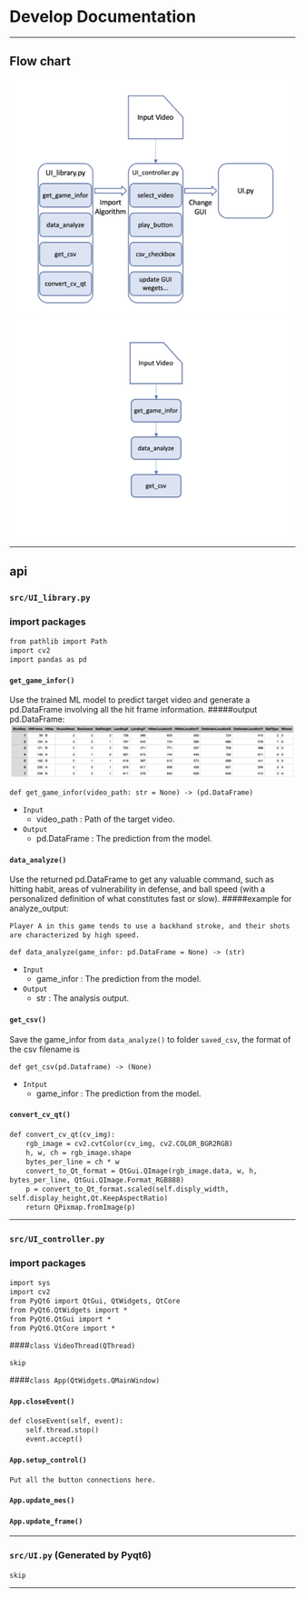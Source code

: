 # Develop Documentation
---
## Flow chart
![123](flow_chart1.png)
![123](flow_chart2.png)

---
## api
### `src/UI_library.py`
### import packages
```
from pathlib import Path
import cv2
import pandas as pd
```
#### `get_game_infor()`
Use the trained ML model to predict target video and generate a pd.DataFrame involving all the hit frame information. 
#####output pd.DataFrame:
![123](DataFrame_img.png)
```
def get_game_infor(video_path: str = None) -> (pd.DataFrame)
```
- `Input`
  - video_path : Path of the target video. 
- `Output`
  - pd.DataFrame : The prediction from the model. 

#### `data_analyze()`
Use the returned pd.DataFrame to get any valuable command, such as hitting habit, areas of vulnerability in defense, and ball speed (with a personalized definition of what constitutes fast or slow). 
#####example for analyze_output:
```
Player A in this game tends to use a backhand stroke, and their shots are characterized by high speed.
```
```
def data_analyze(game_infor: pd.DataFrame = None) -> (str)
```
- `Input`
  - game_infor : The prediction from the model. 
- `Output`
  - str : The analysis output.
#### `get_csv()`
Save the game_infor from `data_analyze()` to folder `saved_csv`, the format of the csv filename is 
```
def get_csv(pd.Dataframe) -> (None)
```
- `Intput`
  - game_infor : The prediction from the model.

#### `convert_cv_qt()`
```   
def convert_cv_qt(cv_img):
    rgb_image = cv2.cvtColor(cv_img, cv2.COLOR_BGR2RGB)
    h, w, ch = rgb_image.shape
    bytes_per_line = ch * w
    convert_to_Qt_format = QtGui.QImage(rgb_image.data, w, h, bytes_per_line, QtGui.QImage.Format_RGB888)
    p = convert_to_Qt_format.scaled(self.disply_width, self.display_height,Qt.KeepAspectRatio)
    return QPixmap.fromImage(p)
```
---
### `src/UI_controller.py`
### import packages
```
import sys
import cv2
from PyQt6 import QtGui, QtWidgets, QtCore
from PyQt6.QtWidgets import *
from PyQt6.QtGui import *
from PyQt6.QtCore import *
```
####`class VideoThread(QThread)`
```
skip
```
####`class App(QtWidgets.QMainWindow)`

#### `App.closeEvent()`
```
def closeEvent(self, event):
    self.thread.stop()
    event.accept()
```
#### `App.setup_control()`
```
Put all the button connections here.
```

#### `App.update_mes()`
#### `App.update_frame()`
---
### `src/UI.py` (Generated by Pyqt6)
```
skip
```
---
